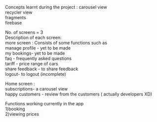 Concepts learnt during the project :
carousel view </br>
recycler view </br>
fragments </br>
firebase  </br>



No. of screens = 3  </br>
Description of each screen: </br>
more screen : Consists of some functions such as  </br> 
manage profile - yet to be made </br>
my bookings- yet to be made </br>
faq - frequently asked questions  </br>
tariff - price range of cars </br>
share feedback - to share feedback </br>
logout- to logout (incomplete)</br>

Home screen : </br>
subscriptions- a carousel view </br>
happy customers - review from the customers ( actually developers XD)</br>






Functions working currently in the app</br>
1)booking</br>
2)viewing prices</br>
